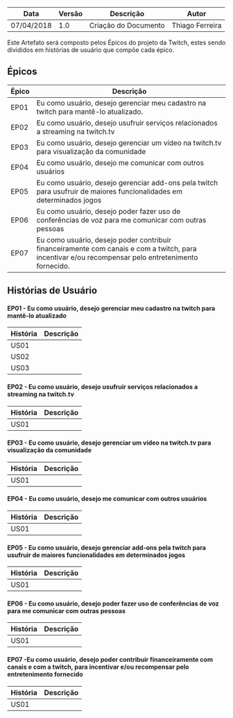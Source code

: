 |Data|Versão|Descrição|Autor|
|----|------|---------|-----|
|07/04/2018|1.0|Criação do Documento |Thiago Ferreira|

Este Artefato será composto pelos Épicos do projeto da Twitch, estes sendo divididos em histórias de usuário que compõe cada épico.

## Épicos 

|Épico|Descrição|
|----|---------|
|EP01|Eu como usuário, desejo gerenciar meu cadastro na twitch para mantê-lo atualizado.|
|EP02|Eu como usuário, desejo usufruir serviços relacionados a streaming na twitch.tv|
|EP03|Eu como usuário, desejo gerenciar um vídeo na twitch.tv para visualização da comunidade|
|EP04|Eu como usuário, desejo me comunicar com outros usuários |
|EP05|Eu como usuário, desejo gerenciar add-ons pela twitch para usufruir de maiores funcionalidades em determinados jogos|
|EP06|Eu como usuário, desejo poder fazer uso de conferências de voz para me comunicar com outras pessoas|
|EP07|Eu como usuário, desejo poder contribuir financeiramente com canais e com a twitch, para incentivar e/ou recompensar pelo entretenimento fornecido.|

## Histórias de Usuário
#### EP01 - Eu como usuário, desejo gerenciar meu cadastro na twitch para mantê-lo atualizado
|História|Descrição|
|----|---------|
|US01||
|US02||
|US03||

#### EP02 - Eu como usuário, desejo usufruir serviços relacionados a streaming na twitch.tv
|História|Descrição|
|----|---------|
|US01||


#### EP03 - Eu como usuário, desejo gerenciar um vídeo na twitch.tv para visualização da comunidade
|História|Descrição|
|----|---------|
|US01||


#### EP04 - Eu como usuário, desejo me comunicar com outros usuários
|História|Descrição|
|----|---------|
|US01||


#### EP05 - Eu como usuário, desejo gerenciar add-ons pela twitch para usufruir de maiores funcionalidades em determinados jogos
|História|Descrição|
|----|---------|
|US01||

#### EP06 - Eu como usuário, desejo poder fazer uso de conferências de voz para me comunicar com outras pessoas
|História|Descrição|
|----|---------|
|US01||


#### EP07 -Eu como usuário, desejo poder contribuir financeiramente com canais e com a twitch, para incentivar e/ou recompensar pelo entretenimento fornecido
|História|Descrição|
|----|---------|
|US01||
